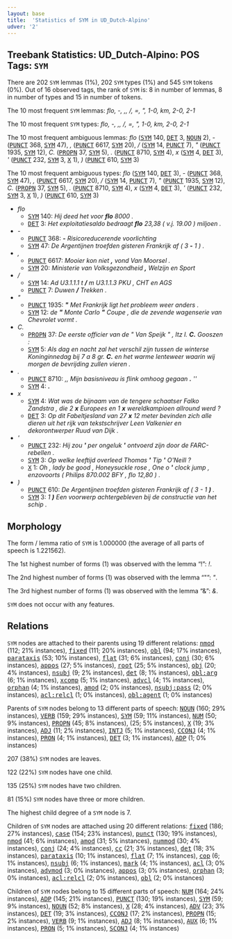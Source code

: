 ```yaml
---
layout: base
title:  'Statistics of SYM in UD_Dutch-Alpino'
udver: '2'
---
```


## Treebank Statistics: UD_Dutch-Alpino: POS Tags: `SYM`

There are 202 `SYM` lemmas (1%), 202 `SYM` types (1%) and 545 `SYM` tokens (0%).
Out of 16 observed tags, the rank of `SYM` is: 8 in number of lemmas, 8 in number of types and 15 in number of tokens.

The 10 most frequent `SYM` lemmas: <em>flo, -, ,, /, =, ", 1-0, km, 2-0, 2-1</em>

The 10 most frequent `SYM` types:  <em>flo, -, ,, /, =, ", 1-0, km, 2-0, 2-1</em>

The 10 most frequent ambiguous lemmas: <em>flo</em> (<tt><a href="nl_alpino-pos-SYM.html">SYM</a></tt> 140, <tt><a href="nl_alpino-pos-DET.html">DET</a></tt> 3, <tt><a href="nl_alpino-pos-NOUN.html">NOUN</a></tt> 2), <em>-</em> (<tt><a href="nl_alpino-pos-PUNCT.html">PUNCT</a></tt> 368, <tt><a href="nl_alpino-pos-SYM.html">SYM</a></tt> 47), <em>,</em> (<tt><a href="nl_alpino-pos-PUNCT.html">PUNCT</a></tt> 6617, <tt><a href="nl_alpino-pos-SYM.html">SYM</a></tt> 20), <em>/</em> (<tt><a href="nl_alpino-pos-SYM.html">SYM</a></tt> 14, <tt><a href="nl_alpino-pos-PUNCT.html">PUNCT</a></tt> 7), <em>"</em> (<tt><a href="nl_alpino-pos-PUNCT.html">PUNCT</a></tt> 1935, <tt><a href="nl_alpino-pos-SYM.html">SYM</a></tt> 12), <em>C.</em> (<tt><a href="nl_alpino-pos-PROPN.html">PROPN</a></tt> 37, <tt><a href="nl_alpino-pos-SYM.html">SYM</a></tt> 5), <em>.</em> (<tt><a href="nl_alpino-pos-PUNCT.html">PUNCT</a></tt> 8710, <tt><a href="nl_alpino-pos-SYM.html">SYM</a></tt> 4), <em>x</em> (<tt><a href="nl_alpino-pos-SYM.html">SYM</a></tt> 4, <tt><a href="nl_alpino-pos-DET.html">DET</a></tt> 3), <em>'</em> (<tt><a href="nl_alpino-pos-PUNCT.html">PUNCT</a></tt> 232, <tt><a href="nl_alpino-pos-SYM.html">SYM</a></tt> 3, <tt><a href="nl_alpino-pos-X.html">X</a></tt> 1), <em>)</em> (<tt><a href="nl_alpino-pos-PUNCT.html">PUNCT</a></tt> 610, <tt><a href="nl_alpino-pos-SYM.html">SYM</a></tt> 3)

The 10 most frequent ambiguous types:  <em>flo</em> (<tt><a href="nl_alpino-pos-SYM.html">SYM</a></tt> 140, <tt><a href="nl_alpino-pos-DET.html">DET</a></tt> 3), <em>-</em> (<tt><a href="nl_alpino-pos-PUNCT.html">PUNCT</a></tt> 368, <tt><a href="nl_alpino-pos-SYM.html">SYM</a></tt> 47), <em>,</em> (<tt><a href="nl_alpino-pos-PUNCT.html">PUNCT</a></tt> 6617, <tt><a href="nl_alpino-pos-SYM.html">SYM</a></tt> 20), <em>/</em> (<tt><a href="nl_alpino-pos-SYM.html">SYM</a></tt> 14, <tt><a href="nl_alpino-pos-PUNCT.html">PUNCT</a></tt> 7), <em>"</em> (<tt><a href="nl_alpino-pos-PUNCT.html">PUNCT</a></tt> 1935, <tt><a href="nl_alpino-pos-SYM.html">SYM</a></tt> 12), <em>C.</em> (<tt><a href="nl_alpino-pos-PROPN.html">PROPN</a></tt> 37, <tt><a href="nl_alpino-pos-SYM.html">SYM</a></tt> 5), <em>.</em> (<tt><a href="nl_alpino-pos-PUNCT.html">PUNCT</a></tt> 8710, <tt><a href="nl_alpino-pos-SYM.html">SYM</a></tt> 4), <em>x</em> (<tt><a href="nl_alpino-pos-SYM.html">SYM</a></tt> 4, <tt><a href="nl_alpino-pos-DET.html">DET</a></tt> 3), <em>'</em> (<tt><a href="nl_alpino-pos-PUNCT.html">PUNCT</a></tt> 232, <tt><a href="nl_alpino-pos-SYM.html">SYM</a></tt> 3, <tt><a href="nl_alpino-pos-X.html">X</a></tt> 1), <em>)</em> (<tt><a href="nl_alpino-pos-PUNCT.html">PUNCT</a></tt> 610, <tt><a href="nl_alpino-pos-SYM.html">SYM</a></tt> 3)


* <em>flo</em>
  * <tt><a href="nl_alpino-pos-SYM.html">SYM</a></tt> 140: <em>Hij deed het voor <b>flo</b> 8000 .</em>
  * <tt><a href="nl_alpino-pos-DET.html">DET</a></tt> 3: <em>Het exploitatiesaldo bedraagt <b>flo</b> 23,38 ( v.j. 19.00 ) miljoen .</em>
* <em>-</em>
  * <tt><a href="nl_alpino-pos-PUNCT.html">PUNCT</a></tt> 368: <em><b>-</b> Risicoreducerende voorlichting</em>
  * <tt><a href="nl_alpino-pos-SYM.html">SYM</a></tt> 47: <em>De Argentijnen troefden gisteren Frankrijk af ( 3 <b>-</b> 1 ) .</em>
* <em>,</em>
  * <tt><a href="nl_alpino-pos-PUNCT.html">PUNCT</a></tt> 6617: <em>Mooier kon niet <b>,</b> vond Van Moorsel .</em>
  * <tt><a href="nl_alpino-pos-SYM.html">SYM</a></tt> 20: <em>Ministerie van Volksgezondheid <b>,</b> Welzijn en Sport</em>
* <em>/</em>
  * <tt><a href="nl_alpino-pos-SYM.html">SYM</a></tt> 14: <em>Ad U3.1.1.1 t <b>/</b> m U3.1.1.3 PKU , CHT en AGS</em>
  * <tt><a href="nl_alpino-pos-PUNCT.html">PUNCT</a></tt> 7: <em>Duwen <b>/</b> Trekken .</em>
* <em>"</em>
  * <tt><a href="nl_alpino-pos-PUNCT.html">PUNCT</a></tt> 1935: <em><b>"</b> Met Frankrijk ligt het probleem weer anders .</em>
  * <tt><a href="nl_alpino-pos-SYM.html">SYM</a></tt> 12: <em>de <b>"</b> Monte Carlo <b>"</b> Coupe , die de zevende wagenserie van Chevrolet vormt .</em>
* <em>C.</em>
  * <tt><a href="nl_alpino-pos-PROPN.html">PROPN</a></tt> 37: <em>De eerste officier van de " Van Speijk " , Itz I. <b>C.</b> Gooszen :</em>
  * <tt><a href="nl_alpino-pos-SYM.html">SYM</a></tt> 5: <em>Als dag en nacht zal het verschil zijn tussen de winterse Koninginnedag bij 7 a 8 gr. <b>C.</b> en het warme lenteweer waarin wij morgen de bevrijding zullen vieren .</em>
* <em>.</em>
  * <tt><a href="nl_alpino-pos-PUNCT.html">PUNCT</a></tt> 8710: <em>,, Mijn basisniveau is flink omhoog gegaan <b>.</b> ''</em>
  * <tt><a href="nl_alpino-pos-SYM.html">SYM</a></tt> 4: <em><b>.</b></em>
* <em>x</em>
  * <tt><a href="nl_alpino-pos-SYM.html">SYM</a></tt> 4: <em>Wat was de bijnaam van de tengere schaatser Falko Zandstra , die 2 <b>x</b> Europees en 1 <b>x</b> wereldkampioen allround werd ?</em>
  * <tt><a href="nl_alpino-pos-DET.html">DET</a></tt> 3: <em>Op dit Fabeltjesland van 27 <b>x</b> 12 meter bevinden zich alle dieren uit het rijk van tekstschrijver Leen Valkenier en dekorontwerper Ruud van Dijk .</em>
* <em>'</em>
  * <tt><a href="nl_alpino-pos-PUNCT.html">PUNCT</a></tt> 232: <em>Hij zou <b>'</b> per ongeluk <b>'</b> ontvoerd zijn door de FARC-rebellen .</em>
  * <tt><a href="nl_alpino-pos-SYM.html">SYM</a></tt> 3: <em>Op welke leeftijd overleed Thomas <b>'</b> Tip <b>'</b> O'Neill ?</em>
  * <tt><a href="nl_alpino-pos-X.html">X</a></tt> 1: <em>Oh , lady be good , Honeysuckle rose , One o <b>'</b> clock jump , enzovoorts ( Philips 870.002 BFY , flo 12,80 ) .</em>
* <em>)</em>
  * <tt><a href="nl_alpino-pos-PUNCT.html">PUNCT</a></tt> 610: <em>De Argentijnen troefden gisteren Frankrijk af ( 3 - 1 <b>)</b> .</em>
  * <tt><a href="nl_alpino-pos-SYM.html">SYM</a></tt> 3: <em>1 <b>)</b> Een voorwerp achtergebleven bij de constructie van het schip .</em>

## Morphology

The form / lemma ratio of `SYM` is 1.000000 (the average of all parts of speech is 1.221562).

The 1st highest number of forms (1) was observed with the lemma “!”: <em>!</em>.

The 2nd highest number of forms (1) was observed with the lemma “"”: <em>"</em>.

The 3rd highest number of forms (1) was observed with the lemma “&”: <em>&</em>.

`SYM` does not occur with any features.


## Relations

`SYM` nodes are attached to their parents using 19 different relations: <tt><a href="nl_alpino-dep-nmod.html">nmod</a></tt> (112; 21% instances), <tt><a href="nl_alpino-dep-fixed.html">fixed</a></tt> (111; 20% instances), <tt><a href="nl_alpino-dep-obl.html">obl</a></tt> (94; 17% instances), <tt><a href="nl_alpino-dep-parataxis.html">parataxis</a></tt> (53; 10% instances), <tt><a href="nl_alpino-dep-flat.html">flat</a></tt> (31; 6% instances), <tt><a href="nl_alpino-dep-conj.html">conj</a></tt> (30; 6% instances), <tt><a href="nl_alpino-dep-appos.html">appos</a></tt> (27; 5% instances), <tt><a href="nl_alpino-dep-root.html">root</a></tt> (25; 5% instances), <tt><a href="nl_alpino-dep-obj.html">obj</a></tt> (20; 4% instances), <tt><a href="nl_alpino-dep-nsubj.html">nsubj</a></tt> (9; 2% instances), <tt><a href="nl_alpino-dep-det.html">det</a></tt> (8; 1% instances), <tt><a href="nl_alpino-dep-obl-arg.html">obl:arg</a></tt> (6; 1% instances), <tt><a href="nl_alpino-dep-xcomp.html">xcomp</a></tt> (5; 1% instances), <tt><a href="nl_alpino-dep-advcl.html">advcl</a></tt> (4; 1% instances), <tt><a href="nl_alpino-dep-orphan.html">orphan</a></tt> (4; 1% instances), <tt><a href="nl_alpino-dep-amod.html">amod</a></tt> (2; 0% instances), <tt><a href="nl_alpino-dep-nsubj-pass.html">nsubj:pass</a></tt> (2; 0% instances), <tt><a href="nl_alpino-dep-acl-relcl.html">acl:relcl</a></tt> (1; 0% instances), <tt><a href="nl_alpino-dep-obl-agent.html">obl:agent</a></tt> (1; 0% instances)

Parents of `SYM` nodes belong to 13 different parts of speech: <tt><a href="nl_alpino-pos-NOUN.html">NOUN</a></tt> (160; 29% instances), <tt><a href="nl_alpino-pos-VERB.html">VERB</a></tt> (159; 29% instances), <tt><a href="nl_alpino-pos-SYM.html">SYM</a></tt> (59; 11% instances), <tt><a href="nl_alpino-pos-NUM.html">NUM</a></tt> (50; 9% instances), <tt><a href="nl_alpino-pos-PROPN.html">PROPN</a></tt> (45; 8% instances),  (25; 5% instances), <tt><a href="nl_alpino-pos-X.html">X</a></tt> (19; 3% instances), <tt><a href="nl_alpino-pos-ADJ.html">ADJ</a></tt> (11; 2% instances), <tt><a href="nl_alpino-pos-INTJ.html">INTJ</a></tt> (5; 1% instances), <tt><a href="nl_alpino-pos-CCONJ.html">CCONJ</a></tt> (4; 1% instances), <tt><a href="nl_alpino-pos-PRON.html">PRON</a></tt> (4; 1% instances), <tt><a href="nl_alpino-pos-DET.html">DET</a></tt> (3; 1% instances), <tt><a href="nl_alpino-pos-ADP.html">ADP</a></tt> (1; 0% instances)

207 (38%) `SYM` nodes are leaves.

122 (22%) `SYM` nodes have one child.

135 (25%) `SYM` nodes have two children.

81 (15%) `SYM` nodes have three or more children.

The highest child degree of a `SYM` node is 7.

Children of `SYM` nodes are attached using 20 different relations: <tt><a href="nl_alpino-dep-fixed.html">fixed</a></tt> (186; 27% instances), <tt><a href="nl_alpino-dep-case.html">case</a></tt> (154; 23% instances), <tt><a href="nl_alpino-dep-punct.html">punct</a></tt> (130; 19% instances), <tt><a href="nl_alpino-dep-nmod.html">nmod</a></tt> (41; 6% instances), <tt><a href="nl_alpino-dep-amod.html">amod</a></tt> (31; 5% instances), <tt><a href="nl_alpino-dep-nummod.html">nummod</a></tt> (30; 4% instances), <tt><a href="nl_alpino-dep-conj.html">conj</a></tt> (24; 4% instances), <tt><a href="nl_alpino-dep-cc.html">cc</a></tt> (21; 3% instances), <tt><a href="nl_alpino-dep-det.html">det</a></tt> (18; 3% instances), <tt><a href="nl_alpino-dep-parataxis.html">parataxis</a></tt> (10; 1% instances), <tt><a href="nl_alpino-dep-flat.html">flat</a></tt> (7; 1% instances), <tt><a href="nl_alpino-dep-cop.html">cop</a></tt> (6; 1% instances), <tt><a href="nl_alpino-dep-nsubj.html">nsubj</a></tt> (6; 1% instances), <tt><a href="nl_alpino-dep-mark.html">mark</a></tt> (4; 1% instances), <tt><a href="nl_alpino-dep-acl.html">acl</a></tt> (3; 0% instances), <tt><a href="nl_alpino-dep-advmod.html">advmod</a></tt> (3; 0% instances), <tt><a href="nl_alpino-dep-appos.html">appos</a></tt> (3; 0% instances), <tt><a href="nl_alpino-dep-orphan.html">orphan</a></tt> (3; 0% instances), <tt><a href="nl_alpino-dep-acl-relcl.html">acl:relcl</a></tt> (2; 0% instances), <tt><a href="nl_alpino-dep-obl.html">obl</a></tt> (2; 0% instances)

Children of `SYM` nodes belong to 15 different parts of speech: <tt><a href="nl_alpino-pos-NUM.html">NUM</a></tt> (164; 24% instances), <tt><a href="nl_alpino-pos-ADP.html">ADP</a></tt> (145; 21% instances), <tt><a href="nl_alpino-pos-PUNCT.html">PUNCT</a></tt> (130; 19% instances), <tt><a href="nl_alpino-pos-SYM.html">SYM</a></tt> (59; 9% instances), <tt><a href="nl_alpino-pos-NOUN.html">NOUN</a></tt> (52; 8% instances), <tt><a href="nl_alpino-pos-X.html">X</a></tt> (28; 4% instances), <tt><a href="nl_alpino-pos-ADV.html">ADV</a></tt> (23; 3% instances), <tt><a href="nl_alpino-pos-DET.html">DET</a></tt> (19; 3% instances), <tt><a href="nl_alpino-pos-CCONJ.html">CCONJ</a></tt> (17; 2% instances), <tt><a href="nl_alpino-pos-PROPN.html">PROPN</a></tt> (15; 2% instances), <tt><a href="nl_alpino-pos-VERB.html">VERB</a></tt> (9; 1% instances), <tt><a href="nl_alpino-pos-ADJ.html">ADJ</a></tt> (8; 1% instances), <tt><a href="nl_alpino-pos-AUX.html">AUX</a></tt> (6; 1% instances), <tt><a href="nl_alpino-pos-PRON.html">PRON</a></tt> (5; 1% instances), <tt><a href="nl_alpino-pos-SCONJ.html">SCONJ</a></tt> (4; 1% instances)

